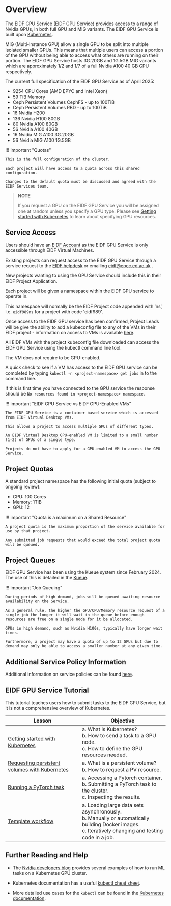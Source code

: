 # Overview

The EIDF GPU Service (EIDF GPU Service) provides access to a range of Nvidia GPUs, in both full GPU and MIG variants. The EIDF GPU Service is built upon [Kubernetes](https://kubernetes.io).

MIG (Multi-instance GPU) allow a single GPU to be split into multiple isolated smaller GPUs. This means that multiple users can access a portion of the GPU without being able to access what others are running on their portion. The EIDF GPU Service hosts 3G.20GB and 1G.5GB MIG variants which are approximately 1/2 and 1/7 of a full Nvidia A100 40 GB GPU respectively.

The current full specification of the EIDF GPU Service as of April 2025:

- 9254 CPU Cores (AMD EPYC and Intel Xeon)
- 59 TiB Memory
- Ceph Persistent Volumes CephFS - up to 100TiB
- Ceph Persistent Volumes RBD - up to 100TiB
- 16 Nvidia H200
- 136 Nvidia H100 80GB
- 80 Nvidia A100 80GB
- 56 Nvidia A100 40GB
- 16 Nvidia MIG A100 3G.20GB
- 56 Nvidia MIG A100 1G.5GB

!!! important "Quotas"

    This is the full configuration of the cluster.

    Each project will have access to a quota across this shared configuration.

    Changes to the default quota must be discussed and agreed with the EIDF Services team.

> **NOTE**
>
> If you request a GPU on the EIDF GPU Service you will be assigned one at random unless you specify a GPU type.
> Please see [Getting started with Kubernetes](training/L1_getting_started.md) to learn about specifying GPU resources.

## Service Access

Users should have an [EIDF Account](../../access/project.md) as the EIDF GPU Service is only accessible through EIDF Virtual Machines.

Existing projects can request access to the EIDF GPU Service through a service request to the [EIDF helpdesk](https://portal.eidf.ac.uk/queries/submit) or emailing eidf@epcc.ed.ac.uk .

New projects wanting to using the GPU Service should include this in their EIDF Project Application.

Each project will be given a namespace within the EIDF GPU service to operate in.

This namespace will normally be the EIDF Project code appended with ’ns’, i.e. `eidf989ns` for a project with code 'eidf989'.

Once access to the EIDF GPU service has been confirmed, Project Leads will be give the ability to add a kubeconfig file to any of the VMs in their EIDF project - information on access to VMs is available [here](../../access/virtualmachines-vdi.md).

All EIDF VMs with the project kubeconfig file downloaded can access the EIDF GPU Service using the kubectl command line tool.

The VM does not require to be GPU-enabled.

A quick check to see if a VM has access to the EIDF GPU service can be completed by typing `kubectl -n <project-namespace> get jobs` in to the command line.

If this is first time you have connected to the GPU service the response should be `No resources found in <project-namespace> namespace`.

!!! important "EIDF GPU Service vs EIDF GPU-Enabled VMs"

    The EIDF GPU Service is a container based service which is accessed from EIDF Virtual Desktop VMs.

    This allows a project to access multiple GPUs of different types.

    An EIDF Virtual Desktop GPU-enabled VM is limited to a small number (1-2) of GPUs of a single type.

    Projects do not have to apply for a GPU-enabled VM to access the GPU Service.

## Project Quotas

A standard project namespace has the following initial quota (subject to ongoing review):

- CPU: 100 Cores
- Memory: 1TiB
- GPU: 12

!!! important "Quota is a maximum on a Shared Resource"

    A project quota is the maximum proportion of the service available for use by that project.

    Any submitted job requests that would exceed the total project quota will be queued.

## Project Queues

EIDF GPU Service has been using the Kueue system since February 2024. The use of this is detailed in the [Kueue](kueue.md).

!!! important "Job Queuing"

    During periods of high demand, jobs will be queued awaiting resource availability on the Service.

    As a general rule, the higher the GPU/CPU/Memory resource request of a single job the longer it will wait in the queue before enough resources are free on a single node for it be allocated.

    GPUs in high demand, such as Nvidia H100s, typically have longer wait times.

    Furthermore, a project may have a quota of up to 12 GPUs but due to demand may only be able to access a smaller number at any given time.

## Additional Service Policy Information

Additional information on service policies can be found [here](policies.md).

## EIDF GPU Service Tutorial

This tutorial teaches users how to submit tasks to the EIDF GPU Service, but it is not a comprehensive overview of Kubernetes.

| Lesson                                                                                                   | Objective                                                                                                      |
|-----------------------------------|-------------------------------------|
| [Getting started with Kubernetes](training/L1_getting_started.md)                             | a. What is Kubernetes?<br>b. How to send a task to a GPU node.<br>c. How to define the GPU resources needed.  |
| [Requesting persistent volumes with Kubernetes](training/L2_requesting_persistent_volumes.md) | a. What is a persistent volume? <br>b. How to request a PV resource.                                          |
| [Running a PyTorch task](training/L3_running_a_pytorch_task.md)                               | a. Accessing a Pytorch container.<br>b. Submitting a PyTorch task to the cluster.<br>c. Inspecting the results. |
| [Template workflow](training/L4_template_workflow.md)                               | a. Loading large data sets asynchronously.<br>b. Manually or automatically building Docker images.<br>c. Iteratively changing and testing code in a job. |

## Further Reading and Help

- The [Nvidia developers blog](https://developer.nvidia.com/blog/search-posts/?q=Kubernetes) provides several examples of how to run ML tasks on a Kubernetes GPU cluster.

- Kubernetes documentation has a useful [kubectl cheat sheet](https://kubernetes.io/docs/reference/kubectl/cheatsheet/#viewing-and-finding-resources).

- More detailed use cases for the `kubectl` can be found in the [Kubernetes documentation](https://kubernetes.io/docs/reference/generated/kubectl/kubectl-commands#run).
